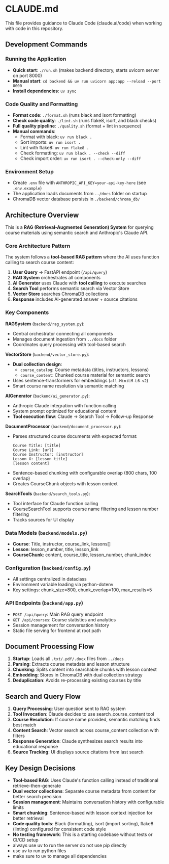 # CLAUDE.md

This file provides guidance to Claude Code (claude.ai/code) when working with code in this repository.

## Development Commands

### Running the Application
- **Quick start**: `./run.sh` (makes backend directory, starts uvicorn server on port 8000)
- **Manual start**: `cd backend && uv run uvicorn app:app --reload --port 8000`
- **Install dependencies**: `uv sync`

### Code Quality and Formatting
- **Format code**: `./format.sh` (runs black and isort formatting)
- **Check code quality**: `./lint.sh` (runs flake8, isort, and black checks)
- **Full quality pipeline**: `./quality.sh` (format + lint in sequence)
- **Manual commands**:
  - Format with black: `uv run black .`
  - Sort imports: `uv run isort .`
  - Lint with flake8: `uv run flake8 .`
  - Check formatting: `uv run black . --check --diff`
  - Check import order: `uv run isort . --check-only --diff`

### Environment Setup
- Create `.env` file with `ANTHROPIC_API_KEY=your-api-key-here` (see `.env.example`)
- The application loads documents from `../docs` folder on startup
- ChromaDB vector database persists in `./backend/chroma_db/`

## Architecture Overview

This is a **RAG (Retrieval-Augmented Generation) System** for querying course materials using semantic search and Anthropic's Claude API.

### Core Architecture Pattern
The system follows a **tool-based RAG pattern** where the AI uses function calling to search course content:

1. **User Query** → FastAPI endpoint (`/api/query`)
2. **RAG System** orchestrates all components
3. **AI Generator** uses Claude with **tool calling** to execute searches  
4. **Search Tool** performs semantic search via Vector Store
5. **Vector Store** searches ChromaDB collections
6. **Response** includes AI-generated answer + source citations

### Key Components

**RAGSystem** (`backend/rag_system.py`):
- Central orchestrator connecting all components
- Manages document ingestion from `../docs` folder
- Coordinates query processing with tool-based search

**VectorStore** (`backend/vector_store.py`):
- **Dual collection design**: 
  - `course_catalog`: Course metadata (titles, instructors, lessons)
  - `course_content`: Chunked course material for semantic search
- Uses sentence-transformers for embeddings (`all-MiniLM-L6-v2`)
- Smart course name resolution via semantic matching

**AIGenerator** (`backend/ai_generator.py`):
- Anthropic Claude integration with function calling
- System prompt optimized for educational content
- **Tool execution flow**: Claude → Search Tool → Follow-up Response

**DocumentProcessor** (`backend/document_processor.py`):
- Parses structured course documents with expected format:
  ```
  Course Title: [title]
  Course Link: [url] 
  Course Instructor: [instructor]
  Lesson X: [lesson title]
  [lesson content]
  ```
- Sentence-based chunking with configurable overlap (800 chars, 100 overlap)
- Creates CourseChunk objects with lesson context

**SearchTools** (`backend/search_tools.py`):
- Tool interface for Claude function calling
- CourseSearchTool supports course name filtering and lesson number filtering
- Tracks sources for UI display

### Data Models (`backend/models.py`)
- **Course**: Title, instructor, course_link, lessons[]
- **Lesson**: lesson_number, title, lesson_link  
- **CourseChunk**: content, course_title, lesson_number, chunk_index

### Configuration (`backend/config.py`)
- All settings centralized in dataclass
- Environment variable loading via python-dotenv
- Key settings: chunk_size=800, chunk_overlap=100, max_results=5

### API Endpoints (`backend/app.py`)
- `POST /api/query`: Main RAG query endpoint
- `GET /api/courses`: Course statistics and analytics
- Session management for conversation history
- Static file serving for frontend at root path

## Document Processing Flow

1. **Startup**: Loads all `.txt/.pdf/.docx` files from `../docs`
2. **Parsing**: Extracts course metadata and lesson structure
3. **Chunking**: Splits content into searchable chunks with lesson context
4. **Embedding**: Stores in ChromaDB with dual collection strategy
5. **Deduplication**: Avoids re-processing existing courses by title

## Search and Query Flow

1. **Query Processing**: User question sent to RAG system
2. **Tool Invocation**: Claude decides to use search_course_content tool
3. **Course Resolution**: If course name provided, semantic matching finds best match
4. **Content Search**: Vector search across course_content collection with filters
5. **Response Generation**: Claude synthesizes search results into educational response
6. **Source Tracking**: UI displays source citations from last search

## Key Design Decisions

- **Tool-based RAG**: Uses Claude's function calling instead of traditional retrieve-then-generate
- **Dual vector collections**: Separate course metadata from content for better search precision  
- **Session management**: Maintains conversation history with configurable limits
- **Smart chunking**: Sentence-based with lesson context injection for better retrieval
- **Code quality tools**: Black (formatting), isort (import sorting), flake8 (linting) configured for consistent code style
- **No testing framework**: This is a starting codebase without tests or CI/CD setup
- always use uv to run the server do not use pip directly
- use uv to run python files
- make sure to uv to manage all dependencies